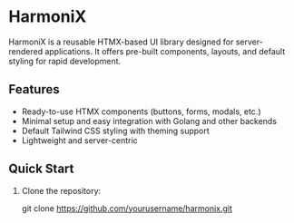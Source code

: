 # HarmoniX

HarmoniX is a reusable HTMX-based UI library designed for server-rendered applications. It offers pre-built components, layouts, and default styling for rapid development.

## Features

- Ready-to-use HTMX components (buttons, forms, modals, etc.)
- Minimal setup and easy integration with Golang and other backends
- Default Tailwind CSS styling with theming support
- Lightweight and server-centric

## Quick Start

1. Clone the repository:

   git clone https://github.com/yourusername/harmonix.git
